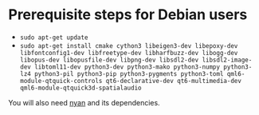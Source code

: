# Prerequisite steps for Debian users

 - `sudo apt-get update`
 - `sudo apt-get install cmake cython3 libeigen3-dev libepoxy-dev libfontconfig1-dev libfreetype-dev libharfbuzz-dev libogg-dev libopus-dev libopusfile-dev libpng-dev libsdl2-dev libsdl2-image-dev libtoml11-dev python3-dev python3-mako python3-numpy python3-lz4 python3-pil python3-pip python3-pygments python3-toml qml6-module-qtquick-controls qt6-declarative-dev qt6-multimedia-dev  qml6-module-qtquick3d-spatialaudio`

You will also need [nyan](https://github.com/SFTtech/nyan/blob/master/doc/building.md) and its dependencies.
